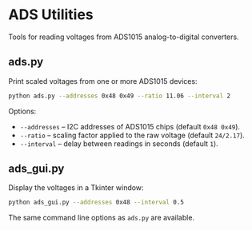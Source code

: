 # ADS Utilities

Tools for reading voltages from ADS1015 analog-to-digital converters.

## ads.py

Print scaled voltages from one or more ADS1015 devices:

```bash
python ads.py --addresses 0x48 0x49 --ratio 11.06 --interval 2
```

Options:

- `--addresses` – I2C addresses of ADS1015 chips (default `0x48 0x49`).
- `--ratio` – scaling factor applied to the raw voltage (default `24/2.17`).
- `--interval` – delay between readings in seconds (default `1`).

## ads_gui.py

Display the voltages in a Tkinter window:

```bash
python ads_gui.py --addresses 0x48 --interval 0.5
```

The same command line options as `ads.py` are available.
